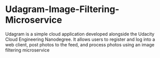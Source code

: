 # Udagram-Image-Filtering-Microservice
 Udagram is a simple cloud application developed alongside the Udacity Cloud Engineering Nanodegree. It allows users to register and log into a web client, post photos to the feed, and process photos using an image filtering microservice  
